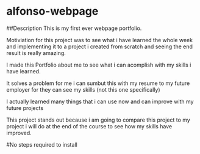 # alfonso-webpage

##Description
This is my first ever webpage portfolio.

Motiviation for this project was to see what i have learned the whole week and implementing it to a project i created from scratch and seeing the end result is really amazing.

I made this Portfolio about me to see what i can acomplish with my skills i have learned.

It solves a problem for me i can sumbut this with my resume to my future employer for they can see my skills (not this one specifically)

I actually learned many things that i can use now and can improve with my future projects

This project stands out because i am going to compare this project to my project i will do at the end of the course to see how my skills have improved.

#No steps required to install
